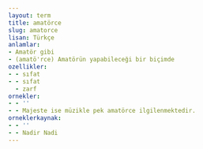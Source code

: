 ```yaml
---
layout: term
title: amatörce
slug: amatorce
lisan: Türkçe
anlamlar:
- Amatör gibi
- (amatö'rce) Amatörün yapabileceği bir biçimde
ozellikler:
- - sıfat
- - sıfat
  - zarf
ornekler:
- - ''
- - Majeste ise müzikle pek amatörce ilgilenmektedir.
orneklerkaynak:
- - ''
- - Nadir Nadi
---
```

